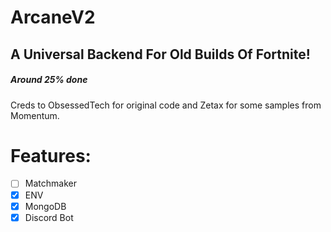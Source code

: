 # ArcaneV2
## A Universal Backend For Old Builds Of Fortnite!

##### Around 25% done

Creds to ObsessedTech for original code and Zetax for some samples from Momentum.
# Features:
- [ ] Matchmaker
- [x] ENV
- [x] MongoDB
- [x] Discord Bot
